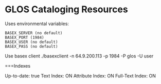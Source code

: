 GLOS Cataloging Resources
============

Uses environmental variables:

    BASEX_SERVER (no default)
    BASEX_PORT (1984)
    BASEX_USER (no default)
    BASEX_PASS (no default)
  
Use basex client
./basexclient -n 64.9.200.113 -p 1984 -P glos -U user
  
  
===Indexes

Up-to-date: true
Text Index: ON
Attribute Index: ON
Full-Text Index: ON
